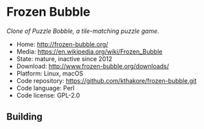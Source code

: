 # Frozen Bubble

_Clone of Puzzle Bobble, a tile-matching puzzle game._

- Home: http://frozen-bubble.org/
- Media: https://en.wikipedia.org/wiki/Frozen_Bubble
- State: mature, inactive since 2012
- Download: http://www.frozen-bubble.org/downloads/
- Platform: Linux, macOS
- Code repository: https://github.com/kthakore/frozen-bubble.git
- Code language: Perl
- Code license: GPL-2.0

## Building
